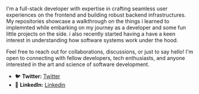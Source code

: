 I'm a full-stack developer with expertise in crafting seamless user experiences on the frontend and building robust backend infrastructures. My repositories showcase a walkthrough on the things i learned to implemnted while embarking on my journey as a developer and some fun little projects on the side. i also recently started having a have a keen interest in understanding how software systems work under the hood.

Feel free to reach out for collaborations, discussions, or just to say hello! I'm open to connecting with fellow developers, tech enthusiasts, and anyone interested in the art and science of software development.

- 🐦 **Twitter:** [Twitter](https://twitter.com/Ajala97212459?t=L0V6_O5x3kCrcCOZ09-TkA&s=09)
- 🔗 **LinkedIn:** [Linkedin](https://www.linkedin.com/in/ajala-oluwaferanmi-a32b79204)
